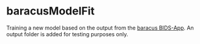 # baracusModelFit

Training a new model based on the output from the [baracus BIDS-App](https://github.com/BIDS-Apps/baracus).
An output folder is added for testing purposes only.
